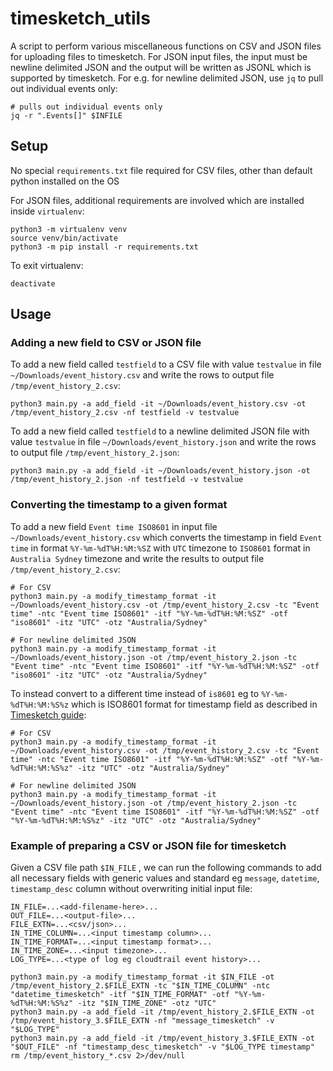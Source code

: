 # timesketch_utils

A script to perform various miscellaneous functions on CSV and JSON files for uploading files to timesketch. 
For JSON input files, the input must be newline delimited JSON and the output will be written as JSONL which is supported by timesketch. For e.g. for newline delimited JSON, use `jq` to pull out individual events only:

```
# pulls out individual events only 
jq -r ".Events[]" $INFILE
```

## Setup

No special `requirements.txt` file required for CSV files, other than default python installed on the OS

For JSON files, additional requirements are involved which are installed inside `virtualenv`:

```
python3 -m virtualenv venv
source venv/bin/activate
python3 -m pip install -r requirements.txt
```

To exit virtualenv:

```
deactivate
```

## Usage

### Adding a new field to CSV or JSON file

To add a new field called `testfield` to a CSV file with value `testvalue` in file `~/Downloads/event_history.csv` and write the rows to output file `/tmp/event_history_2.csv`:

```
python3 main.py -a add_field -it ~/Downloads/event_history.csv -ot /tmp/event_history_2.csv -nf testfield -v testvalue
```

To add a new field called `testfield` to a newline delimited JSON file with value `testvalue` in file `~/Downloads/event_history.json` and write the rows to output file `/tmp/event_history_2.json`:

```
python3 main.py -a add_field -it ~/Downloads/event_history.json -ot /tmp/event_history_2.json -nf testfield -v testvalue
```

### Converting the timestamp to a given format

To add a new field `Event time ISO8601` in input file `~/Downloads/event_history.csv` which converts the timestamp in field `Event time` in format `%Y-%m-%dT%H:%M:%SZ` with `UTC` timezone to `ISO8601` format in `Australia Sydney` timezone and write the results to output file `/tmp/event_history_2.csv`:

```
# For CSV
python3 main.py -a modify_timestamp_format -it ~/Downloads/event_history.csv -ot /tmp/event_history_2.csv -tc "Event time" -ntc "Event time ISO8601" -itf "%Y-%m-%dT%H:%M:%SZ" -otf "iso8601" -itz "UTC" -otz "Australia/Sydney"
 
# For newline delimited JSON
python3 main.py -a modify_timestamp_format -it ~/Downloads/event_history.json -ot /tmp/event_history_2.json -tc "Event time" -ntc "Event time ISO8601" -itf "%Y-%m-%dT%H:%M:%SZ" -otf "iso8601" -itz "UTC" -otz "Australia/Sydney"
```

To instead convert to a different time instead of `is8601` eg to `%Y-%m-%dT%H:%M:%S%z` which is ISO8601 format for timestamp field as described in [Timesketch guide](https://timesketch.org/guides/user/import-from-json-csv/):
```
# For CSV
python3 main.py -a modify_timestamp_format -it ~/Downloads/event_history.csv -ot /tmp/event_history_2.csv -tc "Event time" -ntc "Event time ISO8601" -itf "%Y-%m-%dT%H:%M:%SZ" -otf "%Y-%m-%dT%H:%M:%S%z" -itz "UTC" -otz "Australia/Sydney"

# For newline delimited JSON
python3 main.py -a modify_timestamp_format -it ~/Downloads/event_history.json -ot /tmp/event_history_2.json -tc "Event time" -ntc "Event time ISO8601" -itf "%Y-%m-%dT%H:%M:%SZ" -otf "%Y-%m-%dT%H:%M:%S%z" -itz "UTC" -otz "Australia/Sydney"
```


### Example of preparing a CSV or JSON file for timesketch

Given a CSV file path `$IN_FILE` , we can run the following commands to add all necessary fields with generic values and standard eg `message`, `datetime`, `timestamp_desc` column without overwriting initial input file:

```
IN_FILE=...<add-filename-here>...
OUT_FILE=...<output-file>...
FILE_EXTN=...<csv/json>...
IN_TIME_COLUMN=...<input timestamp column>...
IN_TIME_FORMAT=...<input timestamp format>...
IN_TIME_ZONE=...<input timezone>...
LOG_TYPE=...<type of log eg cloudtrail event history>...

python3 main.py -a modify_timestamp_format -it $IN_FILE -ot /tmp/event_history_2.$FILE_EXTN -tc "$IN_TIME_COLUMN" -ntc "datetime_timesketch" -itf "$IN_TIME_FORMAT" -otf "%Y-%m-%dT%H:%M:%S%z" -itz "$IN_TIME_ZONE" -otz "UTC"
python3 main.py -a add_field -it /tmp/event_history_2.$FILE_EXTN -ot /tmp/event_history_3.$FILE_EXTN -nf "message_timesketch" -v "$LOG_TYPE"
python3 main.py -a add_field -it /tmp/event_history_3.$FILE_EXTN -ot "$OUT_FILE" -nf "timestamp_desc_timesketch" -v "$LOG_TYPE timestamp"
rm /tmp/event_history_*.csv 2>/dev/null
```
